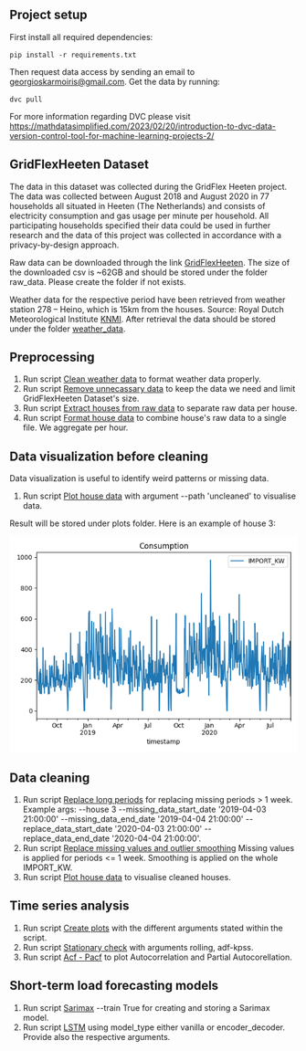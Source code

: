 ## Project setup

First install all required dependencies:
```commandline
pip install -r requirements.txt
```
Then request data access by sending an email to georgioskarmoiris@gmail.com.
Get the data by running:
```commandline
dvc pull
```
For more information regarding DVC please visit https://mathdatasimplified.com/2023/02/20/introduction-to-dvc-data-version-control-tool-for-machine-learning-projects-2/

## GridFlexHeeten Dataset

The data in this dataset was collected during the GridFlex Heeten project. The data was collected between August 
2018 and August 2020 in 77 households all situated in Heeten (The Netherlands) and consists of electricity consumption 
and gas usage per minute per household. All participating households specified their data could be used in further 
research and the data of this project was collected in accordance with a privacy-by-design approach.

Raw data can be downloaded through the link [GridFlexHeeten](https://data.4tu.nl/articles/dataset/Energy_consumption_data_of_the_GridFlex_Heeten_project/14447257/1?file=27671892).
The size of the downloaded csv is ~62GB and should be stored under the folder raw_data. Please create the folder if not
exists.

Weather data for the respective period have been retrieved from weather station 278 – Heino, which is 15km from 
the houses. Source: Royal Dutch Meteorological Institute [KNMI](https://www.knmi.nl/nederland-nu/klimatologie/uurgegevens).
After retrieval the data should be stored under the folder [weather_data](data/weather_data).

## Preprocessing

1. Run script [Clean weather data](src/preprocessing/clean_weather_data.py) to format weather data properly.
2. Run script [Remove unnecassary data](src/preprocessing/remove_unnecessary_data_from_raw_file.py) to keep the data we need and limit GridFlexHeeten Dataset's size.
3. Run script [Extract houses from raw data](src/preprocessing/extract_houses_from_raw.py) to separate raw data per house.
4. Run script [Format house data](src/preprocessing/format_house_data.py) to combine house's raw data to a single file. We aggregate per hour.

## Data visualization before cleaning

Data visualization is useful to identify weird patterns or missing data.
1. Run script [Plot house data](src/data_visualization/plot_house_data.py) with argument --path 'uncleaned' to visualise data.

Result will be stored under plots folder. Here is an example of house 3:

![House 3 uncleaned](plots/house_plots/uncleaned/house3.png)

## Data cleaning

1. Run script [Replace long periods](data_cleaning/replace-long-period-missing-data.py) for replacing missing periods > 1 week. Example args: --house 3 --missing_data_start_date '2019-04-03 21:00:00' --missing_data_end_date '2019-04-04 21:00:00' --replace_data_start_date '2020-04-03 21:00:00' --replace_data_end_date '2020-04-04 21:00:00'.
2. Run script [Replace missing values and outlier smoothing](data_cleaning/missing-values-replacement-and-outlier-smoothing.py) Missing values is applied for periods <= 1 week. Smoothing is applied on the whole IMPORT_KW.
3. Run script [Plot house data](src/data_visualization/plot_house_data.py) to visualise cleaned houses.

## Time series analysis

1. Run script [Create plots](time_series_analysis/create-plots.py) with the different arguments stated within the script.
2. Run script [Stationary check](time_series_analysis/stationary-check.py) with arguments rolling, adf-kpss.
3. Run script [Acf - Pacf](time_series_analysis/acf-pacf-plots.py) to plot Autocorrelation and Partial Autocorellation.

## Short-term load forecasting models

1. Run script [Sarimax](sarimax/sarimax_short-term-load-forecasting.py) --train True for creating and storing a Sarimax model.
2. Run script [LSTM](LSTM/LSTM-short-term-load-forecasting.py) using model_type either vanilla or encoder_decoder. Provide also the respective arguments.